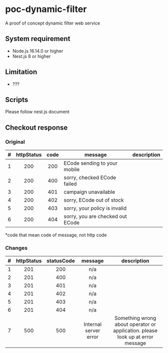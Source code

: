 # poc-dynamic-filter

A proof of concept dynamic filter web service

## System requirement

- Node.js 16.14.0 or higher
- Nest.js 8 or higher

## Limitation

- ???

## Scripts

Please follow nest.js document

## Checkout response

### Original

|  #  | httpStatus | code | message                          | description |
|:---:|:----------:|:----:|----------------------------------|-------------|
|  1  |    200     | 200  | ECode sending to your mobile     |             |
|  2  |    200     | 400  | sorry, checked ECode failed      |             |
|  3  |    200     | 401  | campaign unavailable             |             |
|  4  |    200     | 402  | sorry, ECode out of stock        |             |
|  5  |    200     | 403  | sorry, your policy is invalid    |             |
|  6  |    200     | 404  | sorry, you are checked out ECode |             |

*code that mean code of message, not http code

### Changes

|  #  | httpStatus | statusCode |        message        |                                  description                                   |
|:---:|:----------:|:----------:|:---------------------:|:------------------------------------------------------------------------------:|
|  1  |    201     |    200     |          n/a          |                                                                                |
|  2  |    201     |    400     |          n/a          |                                                                                |
|  3  |    201     |    401     |          n/a          |                                                                                |
|  4  |    201     |    402     |          n/a          |                                                                                |
|  5  |    201     |    403     |          n/a          |                                                                                |
|  6  |    201     |    404     |          n/a          |                                                                                |
|  7  |    500     |    500     | Internal server error | Something wrong about operator or application. please look up at error message |
